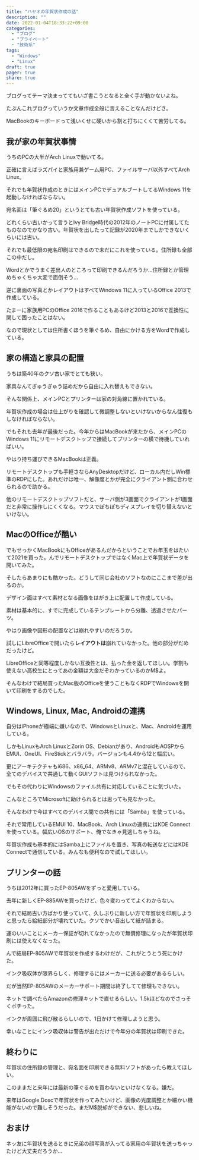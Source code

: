 ```yaml
---
title: "ハヤオの年賀状作成の話"
description: ""
date: 2022-01-04T18:33:22+09:00
categories:
  - "ブログ"
  - "プライベート"
  - "技術系"
tags:
  - "Windows"
  - "Linux"
draft: true
pager: true
share: true
---
```


ブログってテーマ決まっててもいざ書こうとなると全く手が動かないよね。

たぶんこれブログっていうか文章作成全般に言えることなんだけどさ。

MacBookのキーボードって浅いくせに硬いから割と打ちにくくて苦労してる。

## 我が家の年賀状事情

うちのPCの大半がArch Linuxで動いてる。

正確に言えばラズパイと家族用兼ゲーム用PC、ファイルサーバ以外すべてArch Linux。

それでも年賀状作成のときにはメインPCでデュアルブートしてるWindows 11を起動しなければならない。

宛名面は「筆ぐるめ20」というとても古い年賀状作成ソフトを使っている。

どれくらい古いかって言うとIvy Bridge時代の2012年のノートPCに付属してたものなのでかなり古い。年賀状を出したって記録が2020年までしかできないくらいには古い。

それでも最低限の宛名印刷はできるので未だにこれを使っている。住所録も全部この中だし。

Wordとかでうまく差出人のところって印刷できるんだろうか...住所録とか管理めちゃくちゃ大変で面倒そう...

逆に裏面の写真とかレイアウトはすべてWindows 11に入っているOffice 2013で作成している。

たまーに家族用PCのOffice 2016で作ることもあるけど2013と2016で互換性に関して困ったことはない。

なので現状としては住所書くほうを筆ぐるめ、自由にかける方をWordで作成している。

## 家の構造と家具の配置

うちは築40年のクソ古い家でとても狭い。

家具なんてぎゅうぎゅう詰めだから自由に入れ替えもできない。

そんな関係上、メインPCとプリンターは家の対角線に置かれている。

年賀状作成の場合は仕上がりを確認して微調整しないといけないからなん往復もしなければならない。

でもそれも去年が最後だった。今年からはMacBookが来たから、メインPCのWindows 11にリモートデスクトップで接続してプリンターの横で待機していればいい。

やはり持ち運びできるMacBookは正義。

リモートデスクトップも手軽さならAnyDesktopだけど、ローカル内だしWin標準のRDPにした。あれだけは唯一、解像度とかが完全にクライアント側に合わせられるので助かる。

他のリモートデスクトップソフトだと、サーバ側が3画面でクライアントが1画面だと非常に操作しにくくなる。マウスでぽちぽちディスプレイを切り替えないといけない。

## MacのOfficeが酷い

でもせっかくMacBookにもOfficeがあるんだからということでお年玉をはたいて2021を買った。んでリモートデスクトップではなくMac上で年賀状データを開いてみた。

そしたらあまりにも酷かった。どうして同じ会社のソフトなのにここまで差が出るのか。

デザイン面はすべて素材となる画像をはがき上に配置して作成している。

素材は基本的に、すでに完成しているテンプレートから分離、透過させたパーツ。

やはり画像や図形の配置などは崩れやすいのだろうか。

試しにLibreOfficeで開いたら**レイアウトは**崩れていなかった。他の部分がだめだったけど。

LibreOfficeと同等程度しかない互換性とは、払った金を返してほしい。学割も使えない高校生にとってあの金額は大金だぞわかっているのかM$よ。

そんなわけで結局買ったMac版のOfficeを使うこともなくRDPでWindowsを開いて印刷をするのでした。

## Windows, Linux, Mac, Androidの連携

自分はiPhoneが極端に嫌いなので、WindowsとLinuxと、Mac、Androidを運用している。

しかもLinuxもArch LinuxとZorin OS、Debianがあり、AndroidもAOSPからEMUI、OneUI、FireStickとバラバラ。バージョンも4.4から12と幅広い。

更にアーキテクチャもi686、x86_64、ARMv8、ARMv7と混在しているので、全てのデバイスで共通して動くGUIソフトは見つけられなかった。

でもその代わりにWindowsのファイル共有に対応していることに気づいた。

こんなところでMicrosoftに助けられるとは思っても見なかった。

そんなわけで今はすべてのデバイス間での共有には「Samba」を使っている。

それで常用しているEMUI 10、MacBook、Arch Linuxの連携にはKDE Connectを使っている。幅広いOSのサポート、俺でなきゃ見逃しちゃうね。

年賀状作成も基本的にはSamba上にファイルを置き、写真の転送などにはKDE Connectで通信している。みんなも便利なので試してほしい。

## プリンターの話

うちは2012年に買ったEP-805AWをずっと愛用している。

去年に新しくEP-885AWを買ったけど、色々変わっててよくわからない。

それで結局古い方ばかり使っていて、久しぶりに新しい方で年賀状を印刷しようと思ったら給紙部分が壊れていた。クソでかい音出して紙が詰まる。

運のいいことにメーカー保証が切れてなかったので無償修理になったが年賀状印刷には使えなくなった。

んで結局EP-805AWで年賀状を作成するわけだが、これがとうとう死にかけた。

インク吸収体が限界らしく、修理するにはメーカーに送る必要があるらしい。

だが当然EP-805AWのメーカーサポート期間は終了してて修理もできない。

ネットで調べたらAmazonの修理キットで直せるらしい。1.5kほどなのでさっそくポチった。

インクが周囲に飛び散るらしいので、1日かけて修理しようと思う。

幸いなことにインク吸収体は警告が出ただけで今年分の年賀状は印刷できた。

## 終わりに

年賀状の住所録の管理と、宛名面を印刷できる無料ソフトがあったら教えてほしい。

このままだと来年には最新の筆ぐるめを買わないといけなくなる。嫌だ。

来年はGoogle Doscで年賀状を作ってみたいけど、画像の光度調整とか細かい機能がないので難しそうだった。まだM$脱却ができない、悲しいね。

## おまけ

ネッ友に年賀状を送るときに兄弟の顔写真が入ってる家用の年賀状を送っちゃったけど大丈夫だろうか...
